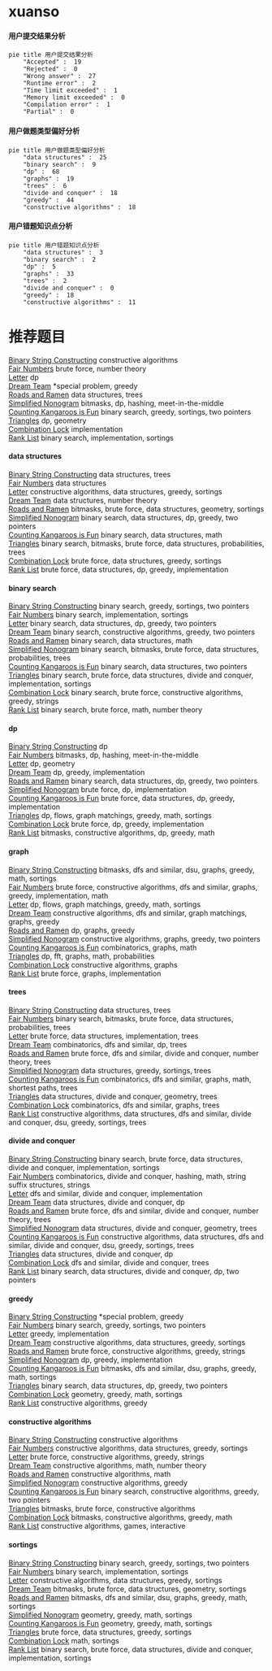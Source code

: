 # xuanso
<!-- tabs:start -->
#### **用户提交结果分析**

```mermaid
pie title 用户提交结果分析
    "Accepted" :  19
    "Rejected" :  0
    "Wrong answer" :  27
    "Runtime error" :  2
    "Time limit exceeded" :  1
    "Memory limit exceeded" :  0
    "Compilation error" :  1
    "Partial" :  0
```
#### **用户做题类型偏好分析**

```mermaid
pie title 用户做题类型偏好分析
    "data structures" :  25
    "binary search" :  9
    "dp" :  68
    "graphs" :  19
    "trees" :  6
    "divide and conquer" :  18
    "greedy" :  44
    "constructive algorithms" :  18
```
#### **用户错题知识点分析**

```mermaid
pie title 用户错题知识点分析
    "data structures" :  3
    "binary search" :  2
    "dp" :  5
    "graphs" :  33
    "trees" :  2
    "divide and conquer" :  0
    "greedy" :  18
    "constructive algorithms" :  11
```
<!-- tabs:end -->
# 推荐题目
[Binary String Constructing](http://codeforces.com/problemset/problem/1003/B)		constructive algorithms		  
[Fair Numbers](http://codeforces.com/problemset/problem/1411/B)		brute force,
                        number theory		  
[Letter](http://codeforces.com/problemset/problem/180/C)		dp		  
[Dream Team](http://codeforces.com/problemset/problem/1297/C)		*special problem,
                        greedy		  
[Roads and Ramen](http://codeforces.com/problemset/problem/1413/F)		data structures,
                        trees		  
[Simplified Nonogram](http://codeforces.com/problemset/problem/534/F)		bitmasks,
                        dp,
                        hashing,
                        meet-in-the-middle		  
[Counting Kangaroos is Fun](http://codeforces.com/problemset/problem/372/A)		binary search,
                        greedy,
                        sortings,
                        two pointers		  
[Triangles](http://codeforces.com/problemset/problem/13/D)		dp,
                        geometry		  
[Combination Lock](http://codeforces.com/problemset/problem/540/A)		implementation		  
[Rank List](http://codeforces.com/problemset/problem/166/A)		binary search,
                        implementation,
                        sortings		  
<!-- tabs:start -->
#### **data structures**
[Binary String Constructing](http://codeforces.com/problemset/problem/1413/F)		data structures,
                        trees		  
[Fair Numbers](http://codeforces.com/problemset/problem/803/G)		data structures		  
[Letter](http://codeforces.com/problemset/problem/1438/B)		constructive algorithms,
                        data structures,
                        greedy,
                        sortings		  
[Dream Team](http://codeforces.com/problemset/problem/1109/E)		data structures,
                        number theory		  
[Roads and Ramen](http://codeforces.com/problemset/problem/1194/E)		bitmasks,
                        brute force,
                        data structures,
                        geometry,
                        sortings		  
[Simplified Nonogram](http://codeforces.com/problemset/problem/1492/C)		binary search,
                        data structures,
                        dp,
                        greedy,
                        two pointers		  
[Counting Kangaroos is Fun](http://codeforces.com/problemset/problem/1490/G)		binary search,
                        data structures,
                        math		  
[Triangles](http://codeforces.com/problemset/problem/1479/D)		binary search,
                        bitmasks,
                        brute force,
                        data structures,
                        probabilities,
                        trees		  
[Combination Lock](http://codeforces.com/problemset/problem/1497/A)		brute force,
                        data structures,
                        greedy,
                        sortings		  
[Rank List](http://codeforces.com/problemset/problem/1491/C)		brute force,
                        data structures,
                        dp,
                        greedy,
                        implementation		  
#### **binary search**
[Binary String Constructing](http://codeforces.com/problemset/problem/372/A)		binary search,
                        greedy,
                        sortings,
                        two pointers		  
[Fair Numbers](http://codeforces.com/problemset/problem/166/A)		binary search,
                        implementation,
                        sortings		  
[Letter](http://codeforces.com/problemset/problem/1492/C)		binary search,
                        data structures,
                        dp,
                        greedy,
                        two pointers		  
[Dream Team](http://codeforces.com/problemset/problem/1463/D)		binary search,
                        constructive algorithms,
                        greedy,
                        two pointers		  
[Roads and Ramen](http://codeforces.com/problemset/problem/1490/G)		binary search,
                        data structures,
                        math		  
[Simplified Nonogram](http://codeforces.com/problemset/problem/1479/D)		binary search,
                        bitmasks,
                        brute force,
                        data structures,
                        probabilities,
                        trees		  
[Counting Kangaroos is Fun](http://codeforces.com/problemset/problem/1436/E)		binary search,
                        data structures,
                        two pointers		  
[Triangles](http://codeforces.com/problemset/problem/1461/D)		binary search,
                        brute force,
                        data structures,
                        divide and conquer,
                        implementation,
                        sortings		  
[Combination Lock](http://codeforces.com/problemset/problem/1493/C)		binary search,
                        brute force,
                        constructive algorithms,
                        greedy,
                        strings		  
[Rank List](http://codeforces.com/problemset/problem/1487/D)		binary search,
                        brute force,
                        math,
                        number theory		  
#### **dp**
[Binary String Constructing](http://codeforces.com/problemset/problem/180/C)		dp		  
[Fair Numbers](http://codeforces.com/problemset/problem/534/F)		bitmasks,
                        dp,
                        hashing,
                        meet-in-the-middle		  
[Letter](http://codeforces.com/problemset/problem/13/D)		dp,
                        geometry		  
[Dream Team](http://codeforces.com/problemset/problem/489/C)		dp,
                        greedy,
                        implementation		  
[Roads and Ramen](http://codeforces.com/problemset/problem/1492/C)		binary search,
                        data structures,
                        dp,
                        greedy,
                        two pointers		  
[Simplified Nonogram](https://codeforces.com/contest/1457/problem/C)		brute force,
                        dp,
                        implementation		  
[Counting Kangaroos is Fun](http://codeforces.com/problemset/problem/1491/C)		brute force,
                        data structures,
                        dp,
                        greedy,
                        implementation		  
[Triangles](http://codeforces.com/problemset/problem/1437/C)		dp,
                        flows,
                        graph matchings,
                        greedy,
                        math,
                        sortings		  
[Combination Lock](http://codeforces.com/problemset/problem/1499/B)		brute force,
                        dp,
                        greedy,
                        implementation		  
[Rank List](http://codeforces.com/problemset/problem/1491/D)		bitmasks,
                        constructive algorithms,
                        dp,
                        greedy,
                        math		  
#### **graph**
[Binary String Constructing](http://codeforces.com/problemset/problem/1466/F)		bitmasks,
                        dfs and similar,
                        dsu,
                        graphs,
                        greedy,
                        math,
                        sortings		  
[Fair Numbers](http://codeforces.com/problemset/problem/1487/C)		brute force,
                        constructive algorithms,
                        dfs and similar,
                        graphs,
                        greedy,
                        implementation,
                        math		  
[Letter](http://codeforces.com/problemset/problem/1437/C)		dp,
                        flows,
                        graph matchings,
                        greedy,
                        math,
                        sortings		  
[Dream Team](http://codeforces.com/problemset/problem/1470/D)		constructive algorithms,
                        dfs and similar,
                        graph matchings,
                        graphs,
                        greedy		  
[Roads and Ramen](http://codeforces.com/problemset/problem/1476/C)		dp,
                        graphs,
                        greedy		  
[Simplified Nonogram](http://codeforces.com/problemset/problem/1304/D)		constructive algorithms,
                        graphs,
                        greedy,
                        two pointers		  
[Counting Kangaroos is Fun](http://codeforces.com/problemset/problem/1475/C)		combinatorics,
                        graphs,
                        math		  
[Triangles](http://codeforces.com/problemset/problem/553/E)		dp,
                        fft,
                        graphs,
                        math,
                        probabilities		  
[Combination Lock](http://codeforces.com/problemset/problem/1495/C)		constructive algorithms,
                        graphs		  
[Rank List](http://codeforces.com/problemset/problem/1510/K)		brute force,
                        graphs,
                        implementation		  
#### **trees**
[Binary String Constructing](http://codeforces.com/problemset/problem/1413/F)		data structures,
                        trees		  
[Fair Numbers](http://codeforces.com/problemset/problem/1479/D)		binary search,
                        bitmasks,
                        brute force,
                        data structures,
                        probabilities,
                        trees		  
[Letter](http://codeforces.com/problemset/problem/1511/C)		brute force,
                        data structures,
                        implementation,
                        trees		  
[Dream Team](http://codeforces.com/problemset/problem/1499/F)		combinatorics,
                        dfs and similar,
                        dp,
                        trees		  
[Roads and Ramen](http://codeforces.com/problemset/problem/1491/E)		brute force,
                        dfs and similar,
                        divide and conquer,
                        number theory,
                        trees		  
[Simplified Nonogram](http://codeforces.com/problemset/problem/1466/D)		data structures,
                        greedy,
                        sortings,
                        trees		  
[Counting Kangaroos is Fun](http://codeforces.com/problemset/problem/1495/D)		combinatorics,
                        dfs and similar,
                        graphs,
                        math,
                        shortest paths,
                        trees		  
[Triangles](http://codeforces.com/problemset/problem/1303/G)		data structures,
                        divide and conquer,
                        geometry,
                        trees		  
[Combination Lock](http://codeforces.com/problemset/problem/1454/E)		combinatorics,
                        dfs and similar,
                        graphs,
                        trees		  
[Rank List](http://codeforces.com/problemset/problem/1494/D)		constructive algorithms,
                        data structures,
                        dfs and similar,
                        divide and conquer,
                        dsu,
                        greedy,
                        sortings,
                        trees		  
#### **divide and conquer**
[Binary String Constructing](http://codeforces.com/problemset/problem/1461/D)		binary search,
                        brute force,
                        data structures,
                        divide and conquer,
                        implementation,
                        sortings		  
[Fair Numbers](http://codeforces.com/problemset/problem/1466/G)		combinatorics,
                        divide and conquer,
                        hashing,
                        math,
                        string suffix structures,
                        strings		  
[Letter](http://codeforces.com/problemset/problem/1490/D)		dfs and similar,
                        divide and conquer,
                        implementation		  
[Dream Team](https://codeforces.com/contest/1483/problem/C)		data structures,
                        divide and conquer,
                        dp		  
[Roads and Ramen](http://codeforces.com/problemset/problem/1491/E)		brute force,
                        dfs and similar,
                        divide and conquer,
                        number theory,
                        trees		  
[Simplified Nonogram](http://codeforces.com/problemset/problem/1303/G)		data structures,
                        divide and conquer,
                        geometry,
                        trees		  
[Counting Kangaroos is Fun](http://codeforces.com/problemset/problem/1494/D)		constructive algorithms,
                        data structures,
                        dfs and similar,
                        divide and conquer,
                        dsu,
                        greedy,
                        sortings,
                        trees		  
[Triangles](http://codeforces.com/problemset/problem/1482/E)		data structures,
                        divide and conquer,
                        dp		  
[Combination Lock](http://codeforces.com/problemset/problem/566/C)		dfs and similar,
                        divide and conquer,
                        trees		  
[Rank List](http://codeforces.com/problemset/problem/1428/F)		binary search,
                        data structures,
                        divide and conquer,
                        dp,
                        two pointers		  
#### **greedy**
[Binary String Constructing](http://codeforces.com/problemset/problem/1297/C)		*special problem,
                        greedy		  
[Fair Numbers](http://codeforces.com/problemset/problem/372/A)		binary search,
                        greedy,
                        sortings,
                        two pointers		  
[Letter](https://codeforces.com/contest/860/problem/C)		greedy,
                        implementation		  
[Dream Team](http://codeforces.com/problemset/problem/1438/B)		constructive algorithms,
                        data structures,
                        greedy,
                        sortings		  
[Roads and Ramen](http://codeforces.com/problemset/problem/1321/C)		brute force,
                        constructive algorithms,
                        greedy,
                        strings		  
[Simplified Nonogram](http://codeforces.com/problemset/problem/489/C)		dp,
                        greedy,
                        implementation		  
[Counting Kangaroos is Fun](http://codeforces.com/problemset/problem/1466/F)		bitmasks,
                        dfs and similar,
                        dsu,
                        graphs,
                        greedy,
                        math,
                        sortings		  
[Triangles](http://codeforces.com/problemset/problem/1492/C)		binary search,
                        data structures,
                        dp,
                        greedy,
                        two pointers		  
[Combination Lock](https://codeforces.com/contest/1496/problem/C)		geometry,
                        greedy,
                        math,
                        sortings		  
[Rank List](http://codeforces.com/problemset/problem/1493/A)		constructive algorithms,
                        greedy		  
#### **constructive algorithms**
[Binary String Constructing](http://codeforces.com/problemset/problem/1003/B)		constructive algorithms		  
[Fair Numbers](http://codeforces.com/problemset/problem/1438/B)		constructive algorithms,
                        data structures,
                        greedy,
                        sortings		  
[Letter](http://codeforces.com/problemset/problem/1321/C)		brute force,
                        constructive algorithms,
                        greedy,
                        strings		  
[Dream Team](http://codeforces.com/problemset/problem/1110/C)		constructive algorithms,
                        math,
                        number theory		  
[Roads and Ramen](http://codeforces.com/problemset/problem/1337/A)		constructive algorithms,
                        math		  
[Simplified Nonogram](http://codeforces.com/problemset/problem/1493/A)		constructive algorithms,
                        greedy		  
[Counting Kangaroos is Fun](http://codeforces.com/problemset/problem/1463/D)		binary search,
                        constructive algorithms,
                        greedy,
                        two pointers		  
[Triangles](https://codeforces.com/contest/1456/problem/B)		bitmasks,
                        brute force,
                        constructive algorithms		  
[Combination Lock](http://codeforces.com/problemset/problem/1492/D)		bitmasks,
                        constructive algorithms,
                        greedy,
                        math		  
[Rank List](https://codeforces.com/contest/1504/problem/D)		constructive algorithms,
                        games,
                        interactive		  
#### **sortings**
[Binary String Constructing](http://codeforces.com/problemset/problem/372/A)		binary search,
                        greedy,
                        sortings,
                        two pointers		  
[Fair Numbers](http://codeforces.com/problemset/problem/166/A)		binary search,
                        implementation,
                        sortings		  
[Letter](http://codeforces.com/problemset/problem/1438/B)		constructive algorithms,
                        data structures,
                        greedy,
                        sortings		  
[Dream Team](http://codeforces.com/problemset/problem/1194/E)		bitmasks,
                        brute force,
                        data structures,
                        geometry,
                        sortings		  
[Roads and Ramen](http://codeforces.com/problemset/problem/1466/F)		bitmasks,
                        dfs and similar,
                        dsu,
                        graphs,
                        greedy,
                        math,
                        sortings		  
[Simplified Nonogram](https://codeforces.com/contest/1496/problem/C)		geometry,
                        greedy,
                        math,
                        sortings		  
[Counting Kangaroos is Fun](http://codeforces.com/problemset/problem/1495/A)		geometry,
                        greedy,
                        math,
                        sortings		  
[Triangles](http://codeforces.com/problemset/problem/1497/A)		brute force,
                        data structures,
                        greedy,
                        sortings		  
[Combination Lock](http://codeforces.com/problemset/problem/1427/A)		math,
                        sortings		  
[Rank List](http://codeforces.com/problemset/problem/1461/D)		binary search,
                        brute force,
                        data structures,
                        divide and conquer,
                        implementation,
                        sortings		  
<!-- tabs:end -->
